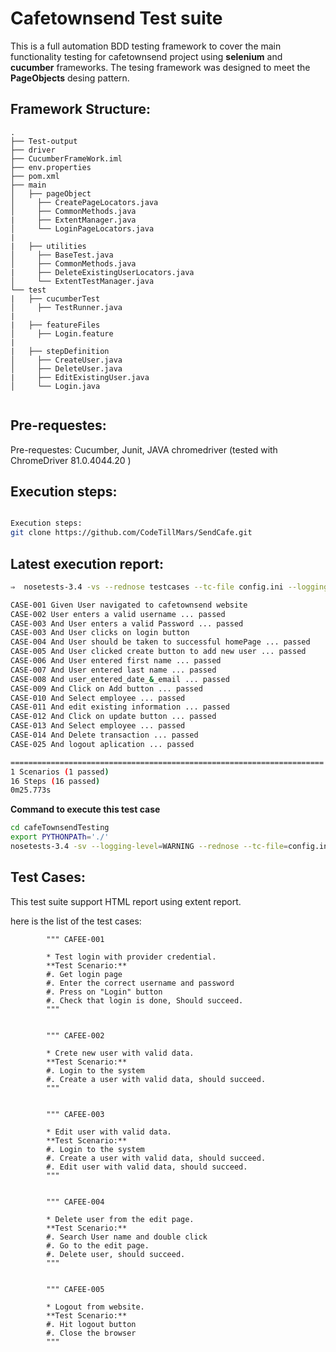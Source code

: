 # Cafetownsend Test suite
This is a full automation BDD testing framework to cover the main functionality testing for cafetownsend project using **selenium** and **cucumber** frameworks. The tesing framework was designed to meet the **PageObjects** desing pattern.

## Framework Structure:
```
.
├── Test-output
├── driver
├── CucumberFrameWork.iml
├── env.properties
├── pom.xml
├── main
│   ├── pageObject
│     ├── CreatePageLocators.java
│     ├── CommonMethods.java
|     ├── ExtentManager.java
│     └── LoginPageLocators.java
|
|   ├── utilities
│     ├── BaseTest.java
│     ├── CommonMethods.java
|     ├── DeleteExistingUserLocators.java
│     └── ExtentTestManager.java
└── test
|   ├── cucumberTest
│     ├── TestRunner.java
|
|   ├── featureFiles
│     ├── Login.feature
|
|   ├── stepDefinition
│     ├── CreateUser.java
│     ├── DeleteUser.java
|     ├── EditExistingUser.java
│     └── Login.java
 

```

## Pre-requestes:
Pre-requestes:
Cucumber, Junit, JAVA
chromedriver (tested with ChromeDriver 81.0.4044.20 )


## Execution steps:
```bash

Execution steps:
git clone https://github.com/CodeTillMars/SendCafe.git
```

## Latest execution report:
```bash
⇒  nosetests-3.4 -vs --rednose testcases --tc-file config.ini --logging-level WARNING

CASE-001 Given User navigated to cafetownsend website
CASE-002 User enters a valid username ... passed
CASE-003 And User enters a valid Password ... passed
CASE-003 And User clicks on login button
CASE-004 And User should be taken to successful homePage ... passed
CASE-005 And User clicked create button to add new user ... passed
CASE-006 And User entered first name ... passed 
CASE-007 And User entered last name ... passed
CASE-008 And user_entered_date_&_email ... passed
CASE-009 And Click on Add button ... passed
CASE-010 And Select employee ... passed
CASE-011 And edit existing information ... passed
CASE-012 And Click on update button ... passed
CASE-013 And Select employee ... passed
CASE-014 And Delete transaction ... passed
CASE-025 And logout aplication ... passed

======================================================================
1 Scenarios (1 passed)
16 Steps (16 passed)
0m25.773s

```


**Command to execute this test case**
```bash
cd cafeTownsendTesting
export PYTHONPATh='./'
nosetests-3.4 -sv --logging-level=WARNING --rednose --tc-file=config.ini testcases/test_c_edit_delete_employees.py:UpdateEmployeesTestCases.test004_delete_user_from_main_page
```

## Test Cases:
This test suite support HTML report using extent report.

here is the list of the test cases:

```
        """ CAFEE-001

        * Test login with provider credential.
        **Test Scenario:**
        #. Get login page
        #. Enter the correct username and password
        #. Press on "Login" button
        #. Check that login is done, Should succeed.
        """
    

        """ CAFEE-002

        * Crete new user with valid data.
        **Test Scenario:**
        #. Login to the system
        #. Create a user with valid data, should succeed.
        """


        """ CAFEE-003

        * Edit user with valid data.
        **Test Scenario:**
        #. Login to the system
        #. Create a user with valid data, should succeed.
        #. Edit user with valid data, should succeed.
        """


        """ CAFEE-004

        * Delete user from the edit page.
        **Test Scenario:**
        #. Search User name and double click
        #. Go to the edit page.
        #. Delete user, should succeed.
        """
		
		
		""" CAFEE-005

        * Logout from website.
        **Test Scenario:**
        #. Hit logout button 
        #. Close the browser
        """
```
